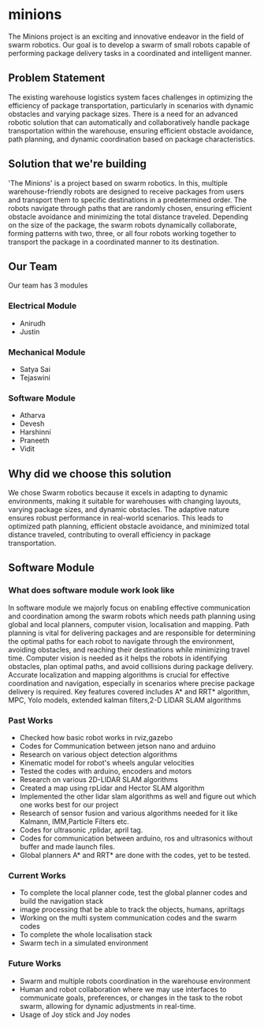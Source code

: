 # minions
The Minions project is an exciting and innovative endeavor in the field of swarm robotics. Our goal is to develop a swarm of small robots capable of performing package delivery tasks in a coordinated and intelligent manner.

## Problem Statement

The existing warehouse logistics system faces challenges in optimizing the efficiency of package transportation, particularly in scenarios with dynamic obstacles and varying package sizes. There is a need for an advanced robotic solution that can automatically and collaboratively handle package transportation within the warehouse, ensuring efficient obstacle avoidance, path planning, and dynamic coordination based on package characteristics.

## Solution that we're building

'The Minions' is a project based on swarm robotics. In this, multiple warehouse-friendly robots are designed to receive packages from users and transport them to specific destinations in a predetermined order. The robots navigate through paths that are randomly chosen, ensuring efficient obstacle avoidance and minimizing the total distance traveled. Depending on the size of the package, the swarm robots dynamically collaborate, forming patterns with two, three, or all four robots working together to transport the package in a coordinated manner to its destination.


## Our Team

Our team has 3 modules

### Electrical Module
- Anirudh
- Justin

### Mechanical Module
- Satya Sai
- Tejaswini

### Software Module
- Atharva
- Devesh
- Harshinni
- Praneeth
- Vidit

## Why did we choose this solution

We chose Swarm robotics because it excels in adapting to dynamic environments, making it suitable for warehouses with changing layouts, varying package sizes, and dynamic obstacles. The adaptive nature ensures robust performance in real-world scenarios. This leads to optimized path planning, efficient obstacle avoidance, and minimized total distance traveled, contributing to overall efficiency in package transportation.


## Software Module

### What does software module work look like

In software module we majorly focus on enabling effective communication and coordination among the swarm robots which needs path planning using global and local planners, computer vision, localisation and mapping. Path planning is vital for delivering packages and are responsible for determining the optimal paths for each robot to navigate through the environment, avoiding obstacles, and reaching their destinations while minimizing travel time. Computer vision is needed as it helps the robots in identifying obstacles, plan optimal paths, and avoid collisions during package delivery. Accurate localization and mapping algorithms is crucial for effective coordination and navigation, especially in scenarios where precise package delivery is required. Key features covered includes A* and RRT* algorithm, MPC, Yolo models, extended kalman filters,2-D LIDAR SLAM algorithms

### Past Works

- Checked how basic robot works in rviz,gazebo
- Codes for Communication between jetson nano and arduino
- Research on various object detection algorithms
- Kinematic model for robot's wheels angular velocities
- Tested the codes with arduino, encoders and motors
- Research on various 2D-LIDAR SLAM algorithms
- Created a map using rpLidar and Hector SLAM algorithm
- Implemented the other lidar slam algorithms as well and figure out which one works best for our project
- Research of sensor fusion and various algorithms needed for it like Kalmann, IMM,Particle Filters etc.
- Codes for ultrasonic ,rplidar, april tag.
- Codes for communication between arduino, ros and ultrasonics without buffer and made launch files.
- Global planners A* and RRT* are done with the codes, yet to be tested.

### Current Works


- To complete the local planner code, test the global planner codes and  build the navigation stack
- image processing that be able to track the objects, humans, apriltags
- Working on the multi system communication codes and the swarm codes
- To complete the whole localisation stack
- Swarm tech in a simulated environment

### Future Works

- Swarm and multiple robots coordination in the warehouse environment
- Human and robot collaboration where we may use interfaces to communicate goals, preferences, or changes in the task to the robot swarm, allowing for dynamic adjustments in real-time.
- Usage of Joy stick and Joy nodes


